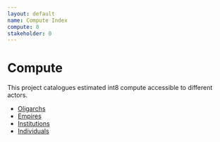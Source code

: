 ```yaml
---
layout: default
name: Compute Index
compute: 0
stakeholder: 0
---
```


# Compute

This project catalogues estimated int8 compute accessible to different actors.

- [Oligarchs](./oligarchs/)
- [Empires](./empires/)
- [Institutions](./institutions/)
- [Individuals](./individuals/)

